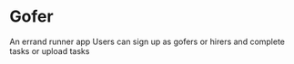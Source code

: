 # Gofer

An errand runner app
Users can sign up as gofers or hirers and complete tasks or upload tasks

